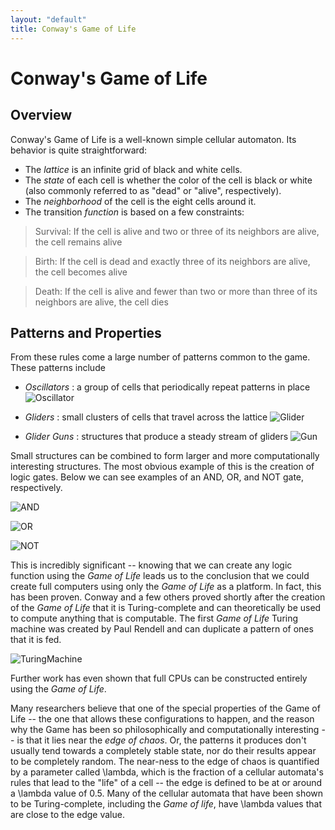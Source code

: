 ```yaml
---
layout: "default"
title: Conway's Game of Life
---
```


# Conway's Game of Life
## Overview
Conway's Game of Life is a well-known simple cellular automaton. Its behavior is quite straightforward:
* The *lattice* is an infinite grid of black and white cells.
* The *state* of each cell is whether the color of the cell is black or white (also commonly referred to as "dead" or "alive", respectively).
* The *neighborhood* of the cell is the eight cells around it.
* The transition *function* is based on a few constraints:

>Survival: If the cell is alive and two or three of its neighbors are alive, the cell remains alive

>Birth: If the cell is dead and exactly three of its neighbors are alive, the cell becomes alive

>Death: If the cell is alive and fewer than two or more than three of its neighbors are alive, the cell dies

## Patterns and Properties
From these rules come a large number of patterns common to the game. These patterns include
* *Oscillators* : a group of cells that periodically repeat patterns in place
![Oscillator](https://i0.wp.com/mathblog.com/wp-content/uploads/2011/05/game_toad.gif?ssl=1)

* *Gliders* : small clusters of cells that travel across the lattice
![Glider](https://i0.wp.com/mathblog.com/wp-content/uploads/2011/05/game_glider_fast.gif?ssl=1)

* *Glider Guns* : structures that produce a steady stream of gliders
![Gun](https://upload.wikimedia.org/wikipedia/commons/e/e5/Gospers_glider_gun.gif)

Small structures can be combined to form larger and more computationally interesting structures. The most obvious example of this is the creation of
logic gates. Below we can see examples of an AND, OR, and NOT gate, respectively.

![AND](https://camo.githubusercontent.com/5190f70598d5e917797dc64ab5713165946cb3de/68747470733a2f2f6d656469612e67697068792e636f6d2f6d656469612f336f39624f5464505377337147315a396f642f67697068792e676966)

![OR](https://camo.githubusercontent.com/110216dd8ac588867bd1d7f687f932d740d5d673/68747470733a2f2f6d656469612e67697068792e636f6d2f6d656469612f3535764565714c52626f31734e7330456b462f67697068792e676966)

![NOT](https://camo.githubusercontent.com/6729e9a4329c342be81355dc4b3fa430623c7b4d/68747470733a2f2f6d656469612e67697068792e636f6d2f6d656469612f524d6466756d324a4954556e3941717543702f67697068792e676966)


This is incredibly significant -- knowing that we can create any logic function using
the *Game of Life* leads us to the conclusion that we could create full computers using only the *Game of Life* as a platform.
In fact, this has been proven. Conway and a few others proved shortly after the creation of the *Game of Life* that it is Turing-complete
and can theoretically be used to compute anything that is computable. The first *Game of Life* Turing machine was created by Paul Rendell and can
duplicate a pattern of ones that it is fed.

![TuringMachine](https://archive.li/obdP1/163c8047c09eb685e9eea1c5db9e76ca7731dffa.gif)

Further work has even shown that full CPUs can be constructed entirely using the *Game of Life*.

Many researchers believe that one of the special properties of the Game of Life -- the one that allows these configurations to happen, and the reason why the Game has been so philosophically and computationally interesting -- is that it lies near the *edge of chaos*. Or, the patterns it produces don't usually tend towards a completely stable state, nor do their results appear to be completely random. The near-ness to the edge of chaos is quantified by a parameter called \lambda, which is the fraction of a cellular automata's rules that lead to the "life" of a cell -- the edge is defined to be at or around a \lambda value of 0.5. Many of the cellular automata that have been shown to be Turing-complete, including the *Game of life*, have \lambda values that are close to the edge value.
